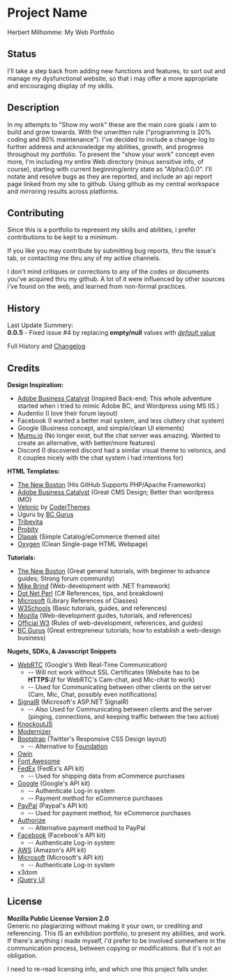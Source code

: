 # Project Name

Herbert Milhomme: My Web Portfolio

## Status

I'll take a step back from adding new functions and features, to sort out and manage my dysfunctional website, so that i may offer a more appropriate and encouraging display of my skills.

## Description

In my attempts to "Show my work" these are the main core goals i aim to build and grow towards. With the unwritten rule ("programming is 20% coding and 80% maintenance"). I've decided to include a change-log to further address and acknowledge my abilities, growth, and progress throughout my portfolio. To present the "show your work" concept even more, I'm including my entire Web directory (minus sensitive info, of course), starting with current beginning/entry state as "Alpha:0.0.0". I'll notate and resolve bugs as they are reported, and include an api report page linked from my site to github. Using github as my central workspace and mirroring results across platforms.

## Contributing

Since this is a portfolio to represent my skills and abilities, i prefer contributions to be kept to a minimum.

If you like you may contribute by submitting bug reports, thru the issue's tab, or contacting me thru any of my active channels.

I don't mind critiques or corrections to any of the codes or documents you've acquired thru my github. A lot of it were influenced by other sources i've found on the web, and learned from non-formal practices. 

## History

Last Update Summery:    
__0.0.5__ - Fixed issue #4 by replacing __empty/null__ values with [_default_ value](http://stackoverflow.com/a/33639519)

Full History and [Changelog](https://github.com/herbertmilhomme/HerbertMilhomme/wiki/Changelog)

## Credits

__Design Inspiration:__
* [Adobe Business Catalyst]() (Inspired Back-end; This whole adventure started when i tried to mimic Adobe BC, and Wordpress using MS IIS.)
* Audentio (I love their forum layout)
* Facebook (I wanted a better mail system, and less cluttery chat system)
* Google (Business concept, and simple/clean UI elements)
* [Mumu.io](http://www.mumuplayer.com/) (No longer exist, but the chat server was amazing. Wanted to create an alternative, with better/more features)
* Discord (I discovered discord had a similar visual theme to velonics, and it couples nicely with the chat system i had intentions for)

__HTML Templates:__
* [The New Boston](https://github.com/buckyroberts/Social-Network) (His GitHub Supports PHP/Apache Frameworks)
* [Adobe Business Catalyst](http://businesscatalyst.com/) (Great CMS Design; Better than wordpress IMO)
* [Velonic](http://coderthemes.com/velonic/) by [CoderThemes](http://coderthemes.com/)
* Uguru by [BC Gurus](http://www.bcgurus.com/templates)
* [Tribevita](http://www.tribevita.com/adobe-business-catalyst-templates)
* [Probity](http://www.probityweb.com.au/website-design/templates)
* [Dlapak]() (Simple Catalog/eCommerce themed site)
* [Oxygen]() (Clean Single-page HTML Webpage)

__Tutorials:__
* [The New Boston](https://github.com/buckyroberts/Social-Network) (Great general tutorials, with beginner to advance guides; Strong forum community)
* [Mike Brind](http://www.mikesdotnetting.com/) (Web-development with .NET framework)
* [Dot Net Perl](www.dotnetperls.com) (C# References, tips, and breakdown)
* [Microsoft](https://msdn.microsoft.com/en-us/) (Library References of Classes)
* [W3Schools](www.w3schools.com) (Basic tutorials, guides, and references)
* [Mozilla](https://developer.mozilla.org/en-US/) (Web-development guides, tutorials, and references)
* [Official W3](https://www.w3.org/) (Rules of web-development, references, and guides)
* [BC Gurus](http://www.bcgurus.com/tutorials) (Great entrepreneur tutorials; how to establish a web-design business)

__Nugets, SDKs, & Javascript Snippets__
* [WebRTC](https://webrtc.org/) (Google's Web Real-Time Communication)    
  * -- Will not work without SSL Certificates (Website has to be __HTTPS://__ for WebRTC's Cam-chat, and Mic-chat to work)
  * -- Used for Communicating between other clients on the server (Cam, Mic, Chat, possibly even notifications)
* [SignalR]() (Microsoft's ASP.NET SignalR)
  * -- Also Used for Communicating between clients and the server (pinging, connections, and keeping traffic between the two active)
* [KnockoutJS]() 
* [Modernizer]()
* [Bootstrap]() (Twitter's Responsive CSS Design layout)
  * -- Alternative to [Foundation](http://foundation.zurb.com/)
* [Owin]()
* [Font Awesome](http://fontawesome.io/)
* [FedEx]() (FedEx's API kit)    
  * -- Used for shipping data from eCommerce purchases
* [Google]() (Google's API kit)
  * -- Authenticate Log-in system
  * -- Payment method for eCommerce purchases 
* [PayPal]() (Paypal's API kit)
  * -- Used for payment method, for eCommerce purchases
* [Authorize]()
  * -- Alternative payment method to PayPal
* [Facebook]() (Facebook's API kit)
  * -- Authenticate Log-in system
* [AWS]() (Amazon's API kit)
* [Microsoft](https://apps.dev.microsoft.com/?mkt=en-us#/appList) (Microsoft's API kit)
  * -- Authenticate Log-in system
* x3dom
* [jQuery UI](https://jqueryui.com/)


## License

__Mozilla Public License Version 2.0__    
Generic no plagiarizing without making it your own, or crediting and referencing. This IS an exhibition portfolio, to present my abilities, and work. If there's anything i made myself, i'd prefer to be involved somewhere in the communication process, between copying or modifications. But it's not an obligation.

I need to re-read licensing info, and which one this project falls under.
